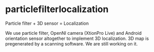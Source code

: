 particlefilterlocalization
==========================

Particle filter + 3D sensor = Localization

We use particle filter, OpenNI camera (XtionPro Live) and Android orientation sensor
altogether to implement 3D localization. 3D map is pregenerated by a scanning software.
We are still working on it.
